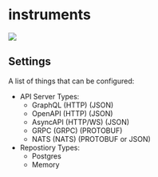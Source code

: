 # instruments

![](https://tokei.rs/b1/github/sss-eda/instruments)

## Settings
A list of things that can be configured:
* API Server Types:
    - GraphQL (HTTP) (JSON)
    - OpenAPI (HTTP) (JSON)
    - AsyncAPI (HTTP/WS) (JSON)
    - GRPC (GRPC) (PROTOBUF)
    - NATS (NATS) (PROTOBUF or JSON)
* Repostiory Types:
    - Postgres
    - Memory